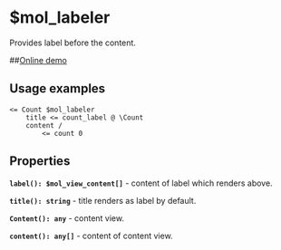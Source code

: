 # $mol_labeler

Provides label before the content.

##[Online demo](https://mol.js.org/app/demo/-/#demo=mol_labeler)

## Usage examples

```
<= Count $mol_labeler
	title <= count_label @ \Count
	content /
		<= count 0
```

## Properties

**`label(): $mol_view_content[]`** - content of label which renders above.

**`title(): string`** - title renders as label by default.

**`Content(): any`** - content view.

**`content(): any[]`** - content of content view.
